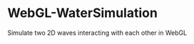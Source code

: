 WebGL-WaterSimulation
=====================

Simulate two 2D waves interacting with each other in WebGL

